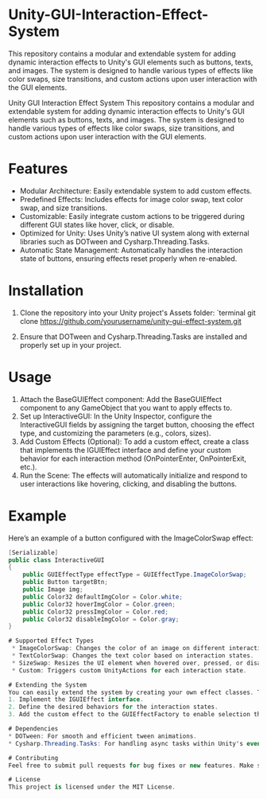 # Unity-GUI-Interaction-Effect-System
This repository contains a modular and extendable system for adding dynamic interaction effects to Unity's GUI elements such as buttons, texts, and images. The system is designed to handle various types of effects like color swaps, size transitions, and custom actions upon user interaction with the GUI elements.

Unity GUI Interaction Effect System
This repository contains a modular and extendable system for adding dynamic interaction effects to Unity's GUI elements such as buttons, texts, and images. The system is designed to handle various types of effects like color swaps, size transitions, and custom actions upon user interaction with the GUI elements.

# Features
 * Modular Architecture: Easily extendable system to add custom effects.
 * Predefined Effects: Includes effects for image color swap, text color swap, and size transitions.
 * Customizable: Easily integrate custom actions to be triggered during different GUI states like hover, click, or disable.
 * Optimized for Unity: Uses Unity’s native UI system along with external libraries such as DOTween and Cysharp.Threading.Tasks.
 * Automatic State Management: Automatically handles the interaction state of buttons, ensuring effects reset properly when re-enabled.

# Installation
1. Clone the repository into your Unity project's Assets folder:
`terminal
git clone https://github.com/yourusername/unity-gui-effect-system.git

3. Ensure that DOTween and Cysharp.Threading.Tasks are installed and properly set up in your project.

# Usage
1. Attach the BaseGUIEffect component: Add the BaseGUIEffect component to any GameObject that you want to apply effects to.
2. Set up InteractiveGUI: In the Unity Inspector, configure the InteractiveGUI fields by assigning the target button, choosing the effect type, and customizing the parameters (e.g., colors, sizes).
3. Add Custom Effects (Optional): To add a custom effect, create a class that implements the IGUIEffect interface and define your custom behavior for each interaction method (OnPointerEnter, OnPointerExit, etc.).
4. Run the Scene: The effects will automatically initialize and respond to user interactions like hovering, clicking, and disabling the buttons.

# Example
Here’s an example of a button configured with the ImageColorSwap effect:
```````````csharp
[Serializable]
public class InteractiveGUI
{
    public GUIEffectType effectType = GUIEffectType.ImageColorSwap;
    public Button targetBtn;
    public Image img;
    public Color32 defaultImgColor = Color.white;
    public Color32 hoverImgColor = Color.green;
    public Color32 pressImgColor = Color.red;
    public Color32 disableImgColor = Color.gray;
}

# Supported Effect Types
 * ImageColorSwap: Changes the color of an image on different interaction states (default, hover, press, disabled).
 * TextColorSwap: Changes the text color based on interaction states.
 * SizeSwap: Resizes the UI element when hovered over, pressed, or disabled.
 * Custom: Triggers custom UnityActions for each interaction state.

# Extending the System
You can easily extend the system by creating your own effect classes. To do this:
1. Implement the IGUIEffect interface.
2. Define the desired behaviors for the interaction states.
3. Add the custom effect to the GUIEffectFactory to enable selection through the Unity Editor.

# Dependencies
* DOTween: For smooth and efficient tween animations.
* Cysharp.Threading.Tasks: For handling async tasks within Unity's event system.

# Contributing
Feel free to submit pull requests for bug fixes or new features. Make sure to open an issue first to discuss any significant changes.

# License
This project is licensed under the MIT License.
